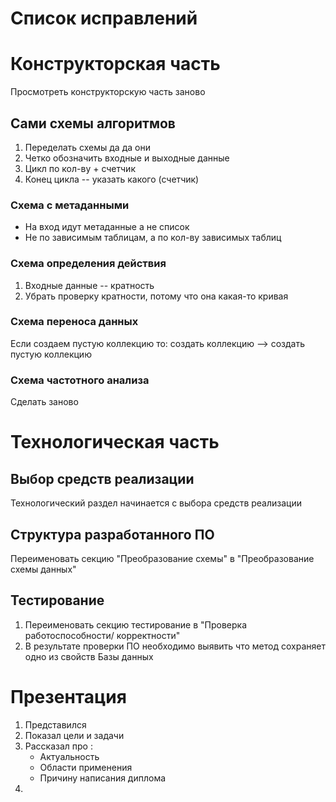 # Список исправлений

# Конструкторская часть
Просмотреть конструкторскую часть заново

## Сами схемы алгоритмов
1. Переделать схемы да да они
2. Четко обозначить входные и выходные данные
3. Цикл по кол-ву + счетчик
4. Конец цикла -- указать какого (счетчик)

### Схема с метаданными
* На вход идут метаданные а не список
* Не по зависимым таблицам, а по кол-ву зависимых таблиц

### Схема определения действия
1. Входные данные -- кратность
2. Убрать проверку кратности, потому что она какая-то кривая

### Схема переноса данных
Если создаем пустую коллекцию то: 
    создать коллекцию --> создать пустую коллекцию

### Схема частотного анализа
Сделать заново



# Технологическая часть

## Выбор средств реализации
Технологический раздел начинается с выбора средств реализации

## Структура разработанного ПО
Переименовать секцию "Преобразование схемы" в "Преобразование схемы данных"

## Тестирование
1. Переименовать секцию тестирование в "Проверка работоспособности/ корректности"
2. В результате проверки ПО необходимо выявить что метод сохраняет одно из свойств Базы данных





# Презентация

1. Представился
2. Показал цели и задачи
3. Рассказал про : 
    * Актуальность
    * Области применения
    * Причину написания диплома
4. 